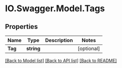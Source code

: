 # IO.Swagger.Model.Tags
## Properties

Name | Type | Description | Notes
------------ | ------------- | ------------- | -------------
**Tag** | **string** |  | [optional] 

[[Back to Model list]](../README.md#documentation-for-models) [[Back to API list]](../README.md#documentation-for-api-endpoints) [[Back to README]](../README.md)

